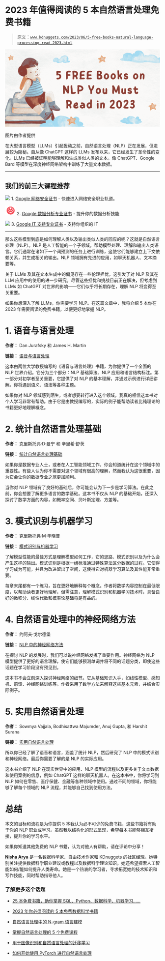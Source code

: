 # 2023 年值得阅读的 5 本自然语言处理免费书籍

> 原文：[`www.kdnuggets.com/2023/06/5-free-books-natural-language-processing-read-2023.html`](https://www.kdnuggets.com/2023/06/5-free-books-natural-language-processing-read-2023.html)

![2023 年值得阅读的 5 本自然语言处理免费书籍](img/2d5921845e94a5001569daf62c7930c8.png)

图片由作者提供

在大型语言模型（LLMs）引起轰动之前，自然语言处理（NLP）正在发展，但进展较为隐秘。自从像 ChatGPT 这样的 LLMs 发布以来，它已经发生了革命性的变化。LLMs 已经被证明能够理解和生成类似人类的文本。像 ChatGPT、Google Bard 等模型在深度神经网络架构中训练了大量文本数据。

* * *

## 我们的前三大课程推荐

![](img/0244c01ba9267c002ef39d4907e0b8fb.png) 1\. [Google 网络安全证书](https://www.kdnuggets.com/google-cybersecurity) - 快速进入网络安全职业轨道。

![](img/e225c49c3c91745821c8c0368bf04711.png) 2\. [Google 数据分析专业证书](https://www.kdnuggets.com/google-data-analytics) - 提升你的数据分析技能

![](img/0244c01ba9267c002ef39d4907e0b8fb.png) 3\. [Google IT 支持专业证书](https://www.kdnuggets.com/google-itsupport) - 支持你组织的 IT

* * *

那么这些模型到底是如何理解人类以及输出类似人类的回应的呢？这就是自然语言处理（NLP）。NLP 是人工智能的一个子领域，帮助模型处理、理解和输出人类语言。它们通常在诸如下一个词预测的任务上进行训练，这使它们能够建立上下文依赖关系，并生成相关的输出。NLP 领域拥有先进的应用，如聊天机器人、文本摘要等。

关于 LLMs 及其在文本生成中的偏见存在一些伦理担忧，这引发了对 NLP 及其在 LLM 应用中的使用的进一步研究。尽管这些担忧和挑战目前正在解决，但考虑到 LLMs 如 ChatGPT 对世界的影响——它们似乎将长期存在，理解 NLP 将变得至关重要。

如果你想深入了解 LLMs，你需要学习 NLP。在这篇文章中，我将介绍 5 本你在 2023 年需要阅读的免费书籍，以便更好地掌握 NLP。

# 1\. 语音与语言处理

**作者：** Dan Jurafsky 和 James H. Martin

**链接：** [语音与语言处理](https://web.stanford.edu/~jurafsky/slp3/ed3book_jan72023.pdf)

这本由两位大学教授编写的《语音与语言处理》书籍，为你提供了一个全面的 NLP 世界介绍。它分为三个部分：NLP 基础算法、NLP 应用和语言结构标注。第一部分对初学者至关重要，它提供了对 NLP 的基本理解，并通过示例进行详细讲解。你将遇到语义、语法等各种主题。

如果你对 NLP 领域感到陌生，或者想要转行进入这个领域，我真的相信这本书对个人学习非常有帮助。由于它是由教授编写的，实际的例子能帮助读者比纯理论的书籍更好地理解概念。

# 2\. 统计自然语言处理基础

**作者：** 克里斯托弗·D·曼宁 和 辛里希·舒茨

**链接：** [统计自然语言处理基础](https://doc.lagout.org/science/0_Computer%20Science/2_Algorithms/Statistical%20Natural%20Language%20Processing.pdf)

如果你是数据专业人士，或者在人工智能领域工作，你会知道统计在这个领域中的重要性。有些人认为你不需要对这个领域有很高的理解，然而我认为这很重要，因为它会让你的数据专业之旅更加顺利。

当你对 NLP 领域有了良好的基础后，你可能会认为下一步是学习算法。在此之前，你会想要了解更多语言的数学基础。这本书不仅从 NLP 的基础开始，还深入探讨了数学方面的内容，如概率空间、贝叶斯定理、方差等。

# 3\. 模式识别与机器学习

**作者：** 克里斯托弗·M·毕晓普

**链接：** [模式识别与机器学习](http://www.cs.man.ac.uk/~fumie/tmp/bishop.pdf)

了解模型性能的最佳方式是理解模型如何工作，它的思路、模式识别以及为什么会产生这样的输出。模式识别是根据一组标准通过特殊算法区分数据的过程。它使得学习成为可能，并且为改进留出了空间，这使得它对机器学习算法及其性能非常重要。

每章末尾都有一个练习，旨在更好地解释每个概念。作者将数学内容控制在最低限度，以帮助读者更好地理解，但需注意，理解模式识别和机器学习技术时，具备良好的微积分、线性代数和概率论基础将是有益的。

# 4\. 自然语言处理中的神经网络方法

**作者：** 约阿夫·戈尔德堡

**链接：** [NLP 中的神经网络方法](https://github.com/Michael2Tang/ML_Doc/blob/master/Neural%20Network%20Methods%20in%20Natural%20Language%20Processing-Morgan%20%26%20Claypool%20Publishers%20(2017)%20-%20Yoav%20Goldberg%2C%20Graeme%20Hirst.pdf)

在探讨 NLP 的发展时，我们可以说神经网络发挥了重要作用。神经网络为 NLP 模型提供了更好的语言理解，使它们能够预测单词并将不同的话题分类，即使这些话题在学习阶段没有预见到。

这本书不会立刻深入探讨神经网络的细节。它从基础知识入手，如线性模型、感知机、前馈、神经网络训练等。作者采用了数学方法来解释这些基本元素，并结合实际例子。

# 5. 实用自然语言处理

**作者：** Sowmya Vajjala, Bodhisattwa Majumder, Anuj Gupta, 和 Harshit Surana

**链接：** [实用自然语言处理](https://www.gbv.de/dms/ilmenau/toc/1737593505.PDF)

所以你已经了解了语音和语言，涵盖了统计 NLP，然后研究了 NLP 中的模式识别和神经网络。最后你需要了解的是 NLP 的实际应用。

这本书介绍了 NLP 在现实世界中的应用、NLP 模型的流程以及更多关于文本数据和使用案例的信息，例如 ChatGPT 这样的聊天机器人。在这本书中，你将学习到 NLP 如何在零售、医疗保健、金融等各种领域中使用。通过不同的领域，你将能够了解每个领域的 NLP 流程，并能够自己找到使用方法。

# 总结

本文的目标和流程是为你提供 5 本我认为必不可少的免费书籍，这些书籍将有助于你的 NLP 职业或学习。虽然我以结构化的形式呈现，希望每本书能够相互衔接，提升你的学习水平。

如果你知道其他免费的 NLP 书籍，认为对他人有帮助，请在评论中分享！

**[Nisha Arya](https://www.linkedin.com/in/nisha-arya-ahmed/)** 是一名数据科学家、自由技术作家和 KDnuggets 的社区经理。她特别关注提供数据科学职业建议或教程以及数据科学理论知识。她还希望探索人工智能如何/能如何提升人类寿命。她是一个热衷的学习者，寻求拓宽她的技术知识和写作技能，同时帮助指导他人。

### 了解更多这个话题

+   [25 本免费书籍，助你掌握 SQL、Python、数据科学、机器学习……](https://www.kdnuggets.com/25-free-books-to-master-sql-python-data-science-machine-learning-and-natural-language-processing)

+   [2023 年你必须阅读的 5 本免费数据科学书籍](https://www.kdnuggets.com/2023/01/5-free-data-science-books-must-read-2023.html)

+   [自然语言处理中的 N-gram 语言建模](https://www.kdnuggets.com/2022/06/ngram-language-modeling-natural-language-processing.html)

+   [掌握自然语言处理的 5 个免费课程](https://www.kdnuggets.com/5-free-courses-to-master-natural-language-processing)

+   [用于图像识别和自然语言处理的迁移学习](https://www.kdnuggets.com/2022/01/transfer-learning-image-recognition-natural-language-processing.html)

+   [如何开始使用 PyTorch 进行自然语言处理](https://www.kdnuggets.com/2022/04/start-natural-language-processing-pytorch.html)
